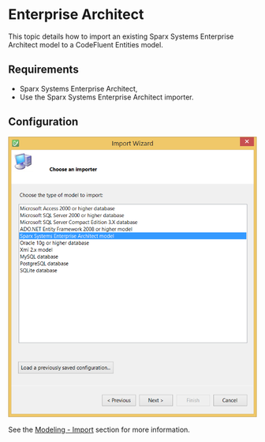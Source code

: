 # Enterprise Architect

This topic details how to import an existing Sparx Systems Enterprise Architect model to a CodeFluent Entities model.

## Requirements

* Sparx Systems Enterprise Architect,
* Use the Sparx Systems Enterprise Architect importer.

## Configuration

![](img/enterprise-architect-importer-01.png)

See the [Modeling - Import](../modeling/import.md) section for more information.